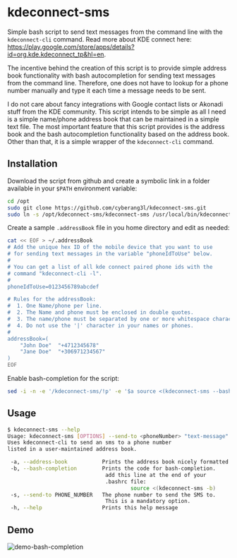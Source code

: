 # kdeconnect-sms

Simple bash script to send text messages from the command line with the `kdeconnect-cli` command. Read more about KDE connect here: https://play.google.com/store/apps/details?id=org.kde.kdeconnect_tp&hl=en.

The incentive behind the creation of this script is to provide simple address book functionality with bash autocompletion for sending text messages from the command line. Therefore, one does not have to lookup for a phone number manually and type it each time a message needs to be sent.

I do not care about fancy integrations with Google contact lists or Akonadi stuff from the KDE community. This script intends to be simple as all I need is a simple name/phone address book that can be maintained in a simple text file. The most important feature that this script provides is the address book and the bash autocompletion functionality based on the address book. Other than that, it is a simple wrapper of the `kdeconnect-cli` command.

## Installation

Download the script from github and create a symbolic link in a folder available in your `$PATH` environment variable:

```bash
cd /opt
sudo git clone https://github.com/cyberang3l/kdeconnect-sms.git
sudo ln -s /opt/kdeconnect-sms/kdeconnect-sms /usr/local/bin/kdeconnect-sms
```

Create a sample `.addressBook` file in you home directory and edit as needed:

```bash
cat << EOF > ~/.addressBook
# Add the unique hex ID of the mobile device that you want to use
# for sending text messages in the variable "phoneIdToUse" below.
#
# You can get a list of all kde connect paired phone ids with the
# command "kdeconnect-cli -l".
#
phoneIdToUse=0123456789abcdef

# Rules for the addressBook:
#  1. One Name/phone per line.
#  2. The Name and phone must be enclosed in double quotes.
#  3. The name/phone must be separated by one or more whitespace characters (tabs or spaces).
#  4. Do not use the '|' character in your names or phones.
#
addressBook=(
	"John Doe"	"+4712345678"
	"Jane Doe"	"+306971234567"
)
EOF
```
Enable bash-completion for the script:

```bash
sed -i -n -e '/kdeconnect-sms/!p' -e '$a source <(kdeconnect-sms --bash-completion)' ~/.bashrc
```

## Usage

```bash
$ kdeconnect-sms --help
Usage: kdeconnect-sms [OPTIONS] --send-to <phoneNumber> "text-message"
Uses kdeconnect-cli to send an sms to a phone number
listed in a user-maintained address book.

 -a, --address-book           Prints the address book nicely formatted.
 -b, --bash-completion        Prints the code for bash-completion.
                               add this line at the end of your
                               .bashrc file:
                                       source <(kdeconnect-sms -b)
 -s, --send-to PHONE_NUMBER   The phone number to send the SMS to.
                               This is a mandatory option.
 -h, --help                   Prints this help message
```

## Demo

![demo-bash-completion](https://user-images.githubusercontent.com/5658474/39655553-9c385e70-4ffa-11e8-937e-77473f322cb2.gif)
